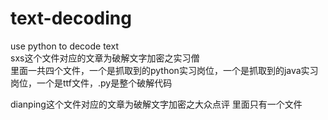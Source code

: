 # text-decoding</br>
use python to decode text</br>
sxs这个文件对应的文章为破解文字加密之实习僧</br>
里面一共四个文件，一个是抓取到的python实习岗位，一个是抓取到的java实习岗位，一个是ttf文件，.py是整个破解代码</br>


dianping这个文件对应的文章为破解文字加密之大众点评
里面只有一个文件

